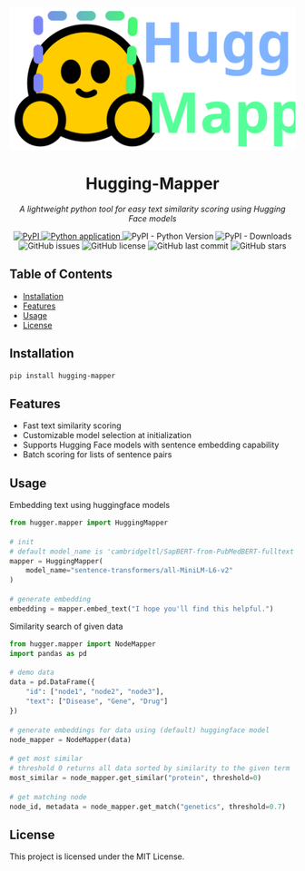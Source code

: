 ![img](docs/assets/hugger-logo-wide.svg)

<h1 align="center">Hugging-Mapper</h1>
<p align="center"><em>A lightweight python tool for easy text similarity scoring using Hugging Face models</em></p>

<p align="center">
    <a href="https://pypi.org/project/hugging-mapper/">
        <img src="https://img.shields.io/pypi/v/hugging-mapper?label=PyPI" alt="PyPI">
    </a>
    <a href="https://github.com/angelphanth/hugging-mapper/actions/workflows/cicd.yml">
        <img src="https://github.com/angelphanth/hugging-mapper/actions/workflows/cicd.yml/badge.svg?branch=" alt="Python application">
    </a>
    <img src="https://img.shields.io/pypi/pyversions/hugging-mapper" alt="PyPI - Python Version">
    <img src="https://img.shields.io/pypi/dm/hugging-mapper" alt="PyPI - Downloads">
    <br>
    <img src="https://img.shields.io/github/issues/angelphanth/hugging-mapper" alt="GitHub issues">
    <img src="https://img.shields.io/github/license/angelphanth/hugging-mapper" alt="GitHub license">
    <img src="https://img.shields.io/github/last-commit/angelphanth/hugging-mapper" alt="GitHub last commit">
    <img src="https://img.shields.io/github/stars/angelphanth/hugging-mapper?style=social" alt="GitHub stars">
</p>


## Table of Contents

- [Installation](#installation)
- [Features](#features)
- [Usage](#usage)
- [License](#license)

## Installation 

```bash
pip install hugging-mapper
```

## Features
- Fast text similarity scoring
- Customizable model selection at initialization
- Supports Hugging Face models with sentence embedding capability
- Batch scoring for lists of sentence pairs


## Usage

Embedding text using huggingface models
```python
from hugger.mapper import HuggingMapper

# init
# default model_name is 'cambridgeltl/SapBERT-from-PubMedBERT-fulltext'
mapper = HuggingMapper(
    model_name="sentence-transformers/all-MiniLM-L6-v2"
)

# generate embedding
embedding = mapper.embed_text("I hope you'll find this helpful.")
```

Similarity search of given data
```python
from hugger.mapper import NodeMapper
import pandas as pd

# demo data
data = pd.DataFrame({
    "id": ["node1", "node2", "node3"], 
    "text": ["Disease", "Gene", "Drug"]
})

# generate embeddings for data using (default) huggingface model
node_mapper = NodeMapper(data)

# get most similar 
# threshold 0 returns all data sorted by similarity to the given term
most_similar = node_mapper.get_similar("protein", threshold=0)

# get matching node
node_id, metadata = node_mapper.get_match("genetics", threshold=0.7)
```

## License

This project is licensed under the MIT License.